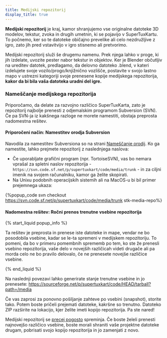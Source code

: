 ```yaml
---
title: Medijski repozitorij
display_title: true
---
```

**Medijski repozitorij** je kraj, kamor shranjujemo vse originalne datoteke 3D modelov, tekstur, zvoka in drugih umetnin, ki se pojavijo v SuperTuxKartu. To počnemo, ker so te datoteke običajno prevelike ali celo nezdružljive z igro, zato jih pred vstavitvijo v igro stisnemo ali pretvorimo.

Medijski repozitorij služi še drugemu namenu. Prek njega lahko v proge, ki jih izdelate, uvozite pester nabor tekstur in objektov. Ker je Blender občutljiv na ureditev datotek, predlagamo, da delovno datoteko .blend, v kateri izdelujete svoje vozilo/progo/knjižnično vozlišče, postavite v svojo lastno mapo v ustrezni kategoriji svoje prenesene kopije medijskega repozitorija, **kakor da bi bila vaša datoteka uradni del igre.**

### Nameščanje medijskega repozitorija

Priporočamo, da delate za razvojno različico SuperTuxKarta, zato je repozitorij najbolje prenesti z odjemalskim programom Subversion (SVN). Če pa SVN-ja iz kakšnega razloge ne morete namestiti, obstaja preprosta nadomestna rešitev.

#### Priporočeni način: Namestitev orodja Subversion

Navodila za namestitev Subversiona so na strani [Nameščanje orodij](https://supertuxkart.net/Installing_Tools#subversion-client). Ko ga namestite, lahko prejmete repozitorij z naslednjega naslova:

* Če uporabljate grafični program (npr. TortoiseSVN), vas bo nemara vprašal za spletni naslov repozitorija - `https://svn.code.sf.net/p/supertuxkart/code/media/trunk` - in za ciljni imenik na svojem računalniku, kamor ga želite skopirati.
* Na Unixu podobnih operacijskih sistemih ali na MacOS-u bi bil primer prejemnega ukaza:

{%popup_code
svn checkout https://svn.code.sf.net/p/supertuxkart/code/media/trunk stk-media-repo%}

#### Nadomestna rešitev: Ročni prenos trenutne vsebine repozitorija

{% start_liquid popup_info %}

Ta rešitev je preprosta in prenese iste datoteke in mape, vendar ne bo posodobila vsebine, kadar se le-ta spremeni v medijskem repozitoriju. To pomeni, da bo v primeru pomembnih sprememb po tem, ko ste že prenesli vsebino repozitorija, vaše delo v novejših različicah videti drugače ali pa morda celo ne bo pravilo delovalo, če ne prenesete novejše različice vsebine.

{% end_liquid %}

Na naslednji povezavi lahko generirate stanje trenutne vsebine in jo prenesete: <https://sourceforge.net/p/supertuxkart/code/HEAD/tarball?path=/media>

Če vas zaprosi za ponovno pošiljanje zahteve po vsebini (snapshot), storite tako. Potem boste pričeli prejemati datoteke, kakršne so trenutno. Datoteko ZIP razširite na lokacijo, kjer želite imeti kopijo repozitorija. Pa ste nared!

Medijski repozitorij se [precej pogosto](https://sourceforge.net/p/supertuxkart/code/HEAD/log/?path=) spreminja. Če boste želeli prenesti najnovejšo različico vsebine, boste morali shraniti vaše projektne datoteke drugam, pobrisati svojo kopijo repozitorija in jo zamenjati z novo.
